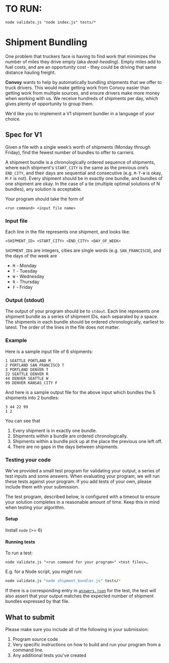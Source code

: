 # TO RUN:
```
node validate.js "node index.js" tests/*
```


# Shipment Bundling

One problem that truckers face is having to find work that minimizes the number of miles they drive empty (aka _dead-heading_). Empty miles add to fuel costs, and are an opportunity cost - they could be driving that same distance hauling freight.

**Convoy** wants to help by automatically bundling shipments that we offer to truck drivers. This would make getting work from Convoy easier than getting work from multiple sources, and ensure drivers make more money when working with us. We receive hundreds of shipments per day, which gives plenty of opportunity to group them.

We'd like you to implement a V1 shipment bundler in a language of your choice.

## Spec for V1

Given a file with a single week’s worth of shipments (Monday through Friday), find the fewest number of bundles to offer to carriers.

A shipment bundle is a chronologically ordered sequence of shipments, where each shipment's `START_CITY` is the same as the previous one’s `END_CITY`, and their days are sequential and consecutive (e.g. `M-T-W` is okay, `M-F` is not). Every shipment should be in exactly one bundle, and bundles of one shipment are okay. In the case of a tie (multiple optimal solutions of N bundles), any solution is acceptable.

Your program should take the form of
```
<run command> <input file name>
```

### Input file

Each line in the file represents one shipment, and looks like:
```
<SHIPMENT_ID> <START_CITY> <END_CITY> <DAY_OF_WEEK>
```
`SHIPMENT_ID`s are integers, cities are single words (e.g. `SAN_FRANCISCO`), and the days of the week are

* `M` - Monday
* `T` - Tuesday
* `W` - Wednesday
* `R` - Thursday
* `F` - Friday

### Output (stdout)
The output of your program should be to `stdout`. Each line represents one shipment bundle as a series of shipment IDs, each separated by a space. The shipments in each bundle should be ordered chronologically, earliest to latest. The order of the lines in the file does not matter.

### Example

Here is a sample input file of 6 shipments:
```
1 SEATTLE PORTLAND M
2 PORTLAND SAN_FRANCISCO T
3 PORTLAND DENVER T
22 SEATTLE DENVER R
44 DENVER SEATTLE W
99 DENVER KANSAS_CITY F
```
And here is a sample output file for the above input which bundles the 5 shipments into 2 bundles:
```
3 44 22 99
1 2
```
You can see that
1. Every shipment is in exactly one bundle.
2. Shipments within a bundle are ordered chronologically.
3. Shipments within a bundle pick up at the place the previous one left off.
4. There are no gaps in the days between shipments.

### Testing your code

We've provided a small test program for validating your output, a series of test inputs and some answers. When evaluating your program, we will run these tests against your program.  If you add tests of your own, please include them with your submission.

The test program, described below, is configured with a timeout to ensure your solution completes in a reasonable amount of time. Keep this in mind when testing your algorithm.

#### Setup

Install `node` (>= 6)

#### Running tests

To run a test:
```
node validate.js "<run command for your program>" <test files>…
```

E.g. for a Node script, you might run:
```sh
node validate.js "node shipment_bundler.js" tests/*
```

If there is a corresponding entry in [`answers.json`](./answers.json) for the test, the test will also assert that your output matches the expected number of shipment bundles expressed by that file.

## What to submit

Please make sure you include all of the following in your submission:

1. Program source code
2. Very specific instructions on how to build and run your program from a command line.
3. Any additional tests you've created

